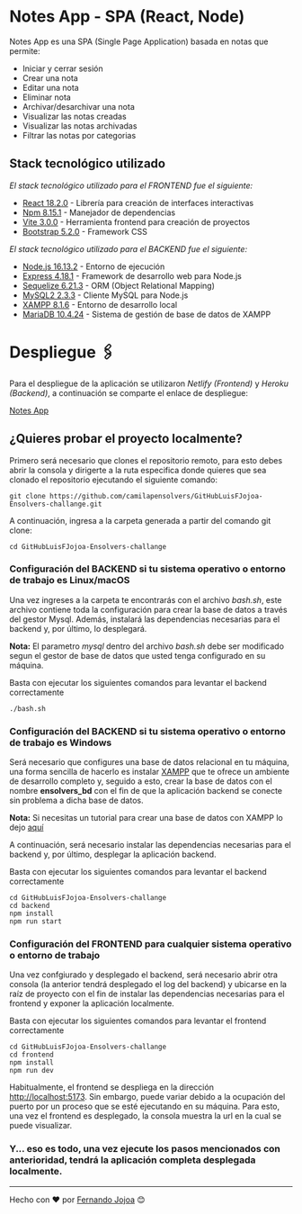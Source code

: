 # Notes App - SPA (React, Node)

Notes App es una SPA (Single Page Application) basada en notas que permite:

* Iniciar y cerrar sesión
* Crear una nota 
* Editar una nota
* Eliminar nota
* Archivar/desarchivar una nota
* Visualizar las notas creadas
* Visualizar las notas archivadas
* Filtrar las notas por categorias

## Stack tecnológico utilizado

_El stack tecnológico utilizado para el FRONTEND fue el siguiente:_

* [React 18.2.0](https://es.reactjs.org/) - Librería para creación de interfaces interactivas
* [Npm 8.15.1](https://www.npmjs.com/) - Manejador de dependencias
* [Vite 3.0.0](https://vitejs.dev/) - Herramienta frontend para creación de proyectos
* [Bootstrap 5.2.0](https://getbootstrap.com/) - Framework CSS

_El stack tecnológico utilizado para el BACKEND fue el siguiente:_

* [Node.js 16.13.2](https://nodejs.org/es/) - Entorno de ejecución
* [Express 4.18.1](https://expressjs.com/) - Framework de desarrollo web para Node.js
* [Sequelize 6.21.3](https://sequelize.org/) - ORM (Object Relational Mapping)
* [MySQL2 2.3.3](https://getbootstrap.com/) - Cliente MySQL para Node.js
* [XAMPP 8.1.6](https://www.apachefriends.org/es/index.html) - Entorno de desarrollo local
* [MariaDB 10.4.24](https://mariadb.org/) - Sistema de gestión de base de datos de XAMPP

# Despliegue 🖇️

Para el despliegue de la aplicación se utilizaron _Netlify (Frontend)_  y _Heroku (Backend)_, a continuación se comparte el enlace de despliegue:

[Notes App](https://fullstack-notes-app.netlify.app)

## ¿Quieres probar el proyecto localmente? 

Primero será necesario que clones el repositorio remoto, para esto debes abrir la consola y dirigerte a la ruta especifica donde quieres que sea clonado el repositorio ejecutando el siguiente comando:

```
git clone https://github.com/camilapensolvers/GitHubLuisFJojoa-Ensolvers-challange.git
```

A continuación, ingresa a la carpeta generada a partir del comando git clone:

```
cd GitHubLuisFJojoa-Ensolvers-challange
```

### Configuración del BACKEND si tu sistema operativo o entorno de trabajo es Linux/macOS

Una vez ingreses a la carpeta te encontrarás con el archivo *bash.sh*, este archivo contiene toda la configuración para crear la base de datos a través del gestor Mysql. Además, instalará las dependencias necesarias para el backend y, por último, lo desplegará.  

**Nota:** El parametro *mysql* dentro del archivo *bash.sh* debe ser modificado segun el gestor de base de datos que usted tenga configurado en su máquina.

Basta con ejecutar los siguientes comandos para levantar el backend correctamente

```
./bash.sh
```

###  Configuración del BACKEND si tu sistema operativo o entorno de trabajo es Windows

Será necesario que configures una base de datos relacional en tu máquina, una forma sencilla de hacerlo es instalar [XAMPP](https://www.apachefriends.org/es/index.html) que te ofrece un ambiente de desarrollo completo y, seguido a esto, crear la base de datos con el nombre **ensolvers_bd** con el fin de que la aplicación backend se conecte sin problema a dicha base de datos.

**Nota:** Si necesitas un tutorial para crear una base de datos con XAMPP lo dejo [aquí](http://panamahitek.com/bases-de-datos-mysql-con-xampp/)

A continuación, será necesario instalar las dependencias necesarias para el backend y, por último, desplegar la aplicación backend.

Basta con ejecutar los siguientes comandos para levantar el backend correctamente

```
cd GitHubLuisFJojoa-Ensolvers-challange
cd backend
npm install
npm run start
```
###  Configuración del FRONTEND para cualquier sistema operativo o entorno de trabajo

Una vez confgiurado y desplegado el backend, será necesario abrir otra consola (la anterior tendrá desplegado el log del backend) y ubicarse en la raíz de proyecto con el fin de instalar las dependencias necesarias para el frontend y exponer la aplicación localmente.

Basta con ejecutar los siguientes comandos para levantar el frontend correctamente

```
cd GitHubLuisFJojoa-Ensolvers-challange
cd frontend
npm install
npm run dev
```

Habitualmente, el frontend se despliega en la dirección [http://localhost:5173](http://localhost:5173). Sin embargo, puede variar debido a la ocupación del puerto por un proceso que se esté ejecutando en su máquina. Para esto, una vez el frontend es desplegado, la consola muestra la url en la cual se puede visualizar.

###  Y... eso es todo, una vez ejecute los pasos mencionados con anterioridad, tendrá la aplicación completa desplegada localmente.

---
Hecho con ❤️ por [Fernando Jojoa](https://github.com/LuisFJojoa/) 😊


